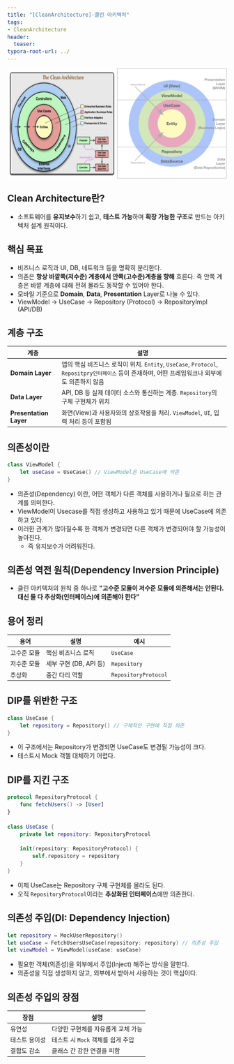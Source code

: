 ```yaml
---
title: "[CleanArchitecture]-클린 아키텍처"
tags: 
- CleanArchitecture
header: 
  teaser: 
typora-root-url: ../
---
```





<div style="display: flex; justify-content: space-between;">
  <img src="/assets/img/2025-03-25-[CleanArchitecture]-CleanArchitecture/clean1.png" alt="clean1" style="width: 50%;">
  <img src="/assets/img/2025-03-25-[CleanArchitecture]-CleanArchitecture/clean2.png" alt="clean2" style="width: 50%;">
</div>


## Clean Architecture란? 
- 소프트웨어를 **유지보수**하기 쉽고, **테스트 가능**하며 **확장 가능한 구조**로 만드는 아키텍처 설계 원칙이다.



## 핵심 목표
- 비즈니스 로직과 UI, DB, 네트워크 등을 명확히 분리한다.
- 의존은 **항상 바깥쪽(저수준) 계층에서 안쪽(고수준)계층을 향해** 흐른다. 즉 안쪽 계층은 바깥 계층에 대해 전혀 몰라도 동작할 수 있어야 한다.
- 모바일 기준으로 **Domain**, **Data**, **Presentation** Layer로 나눌 수 있다.
- ViewModel → UseCase → Repository (Protocol) → RepositoryImpl (API/DB)

    

## 계층 구조

| 계층                   | 설명                                                         |
| ---------------------- | ------------------------------------------------------------ |
| **Domain Layer**       | 앱의 핵심 비즈니스 로직이 위치. `Entity`, `UseCase`, `Protocol`, `Repositpry인터페이스` 등이 존재하며, 어떤 프레임워크나 외부에도 의존하지 않음 |
| **Data Layer**         | API, DB 등 실제 데이터 소스와 통신하는 계층. `Repository`의 구체 구현체가 위치 |
| **Presentation Layer** | 화면(View)과 사용자와의 상호작용을 처리. `ViewModel`, `UI`, 입력 처리 등이 포함됨 |



## 의존성이란

```swift
class ViewModel {
    let useCase = UseCase() // ViewModel은 UseCase에 의존
}
```

- 의존성(Dependency) 이란, 어떤 객체가 다른 객체를 사용하거나 필요로 하는 관계를 의미한다.
- ViewModel이 Usecase를 직접 생성하고 사용하고 있기 때문에 UseCase에 의존하고 있다.
- 이러한 관계가 많아질수록 한 객체가 변경되면 다른 객체가 변경되어야 할 가능성이 높아진다.
    - 즉 유지보수가 어려워진다.

## 의존성 역전 원칙(Dependency Inversion Principle)

- 클린 아키텍처의 원칙 중 하나로 **"고수준 모듈이 저수준 모듈에 의존해서는 안된다. 대신 둘 다 추상화(인터페이스)에 의존해야 한다"**



## 용어 정리

| 용어        | 설명                   | 예시                 |
| ----------- | ---------------------- | -------------------- |
| 고수준 모듈 | 핵심 비즈니스 로직     | `UseCase`            |
| 저수준 모듈 | 세부 구현 (DB, API 등) | `Repository`         |
| 추상화      | 중간 다리 역할         | `RepositoryProtocol` |



## DIP를 위반한 구조

```swift
class UseCase {
    let repository = Repository() // 구체적인 구현에 직접 의존
}
```

- 이 구조에서는 Repository가 변경되면 UseCase도 변경될 가능성이 크다.
- 테스트시 Mock 객첼 대체하기 어렵다.

## DIP를 지킨 구조

```swift
protocol RepositoryProtocol {
    func fetchUsers() -> [User]
}

class UseCase {
    private let repository: RepositoryProtocol

    init(repository: RepositoryProtocol) {
        self.repository = repository
    }
}
```

- 이제 UseCase는 Repository 구체 구현체를 몰라도 된다.
- 오직 `RepositoryProtocol`이라는 **추상화된 인터페이스**에만 의존한다.



## 의존성 주입(DI: Dependency Injection)

```swift
let repository = MockUserRepository()
let useCase = FetchUsersUseCase(repository: repository) // 의존성 주입
let viewModel = ViewModel(useCase: useCase)

```

- 필요한 객체(의존성)을 외부에서 주입(Inject) 해주는 방식을 말한다.
- 의존성을 직접 생성하지 않고, 외부에서 받아서 사용하는 것이 핵심이다.



##  의존성 주입의 장점

| 장점          | 설명                               |
| ------------- | ---------------------------------- |
| 유연성        | 다양한 구현체를 자유롭게 교체 가능 |
| 테스트 용이성 | 테스트 시 `Mock` 객체를 쉽게 주입  |
| 결합도 감소   | 클래스 간 강한 연결을 피함         |

